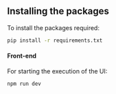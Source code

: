 ## Installing the packages

To install the packages required:
```bash
pip install -r requirements.txt
```

#### Front-end

For starting the execution of the UI:
```bash
npm run dev
```